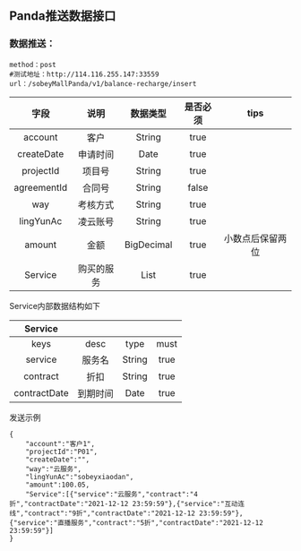 ## Panda推送数据接口

### 数据推送：

```
method：post
#测试地址：http://114.116.255.147:33559
url：/sobeyMallPanda/v1/balance-recharge/insert
```

|    字段     |    说明    |  数据类型  | 是否必须 |       tips       |
| :---------: | :--------: | :--------: | :------: | :--------------: |
|   account   |    客户    |   String   |   true   |                  |
| createDate  |  申请时间  |    Date    |   true   |                  |
|  projectId  |   项目号   |   String   |   true   |                  |
| agreementId |   合同号   |   String   |  false   |                  |
|     way     |  考核方式  |   String   |   true   |                  |
|  lingYunAc  |  凌云账号  |   String   |   true   |                  |
|   amount    |    金额    | BigDecimal |   true   | 小数点后保留两位 |
|   Service   | 购买的服务 |    List    |   true   |                  |

Service内部数据结构如下

|   Service    |          |        |      |
| :----------: | :------: | :----: | :--: |
|     keys     |   desc   |  type  | must |
|   service    |  服务名  | String | true |
|   contract   |   折扣   | String | true |
| contractDate | 到期时间 |  Date  | true |

发送示例

```
{
    "account":"客户1",
    "projectId":"P01",
    "createDate":"",
    "way":"云服务",
    "lingYunAc":"sobeyxiaodan",
    "amount":100.05,
    "Service":[{"service":"云服务","contract":"4折","contractDate":"2021-12-12 23:59:59"},{"service":"互动连线","contract":"9折","contractDate":"2021-12-12 23:59:59"},{"service":"直播服务","contract":"5折","contractDate":"2021-12-12 23:59:59"}]
}
```